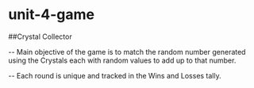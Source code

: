 # unit-4-game

##Crystal Collector

-- Main objective of the game is to match the random number generated using the Crystals each with random values to add up to that number.

-- Each round is unique and tracked in the Wins and Losses tally.

